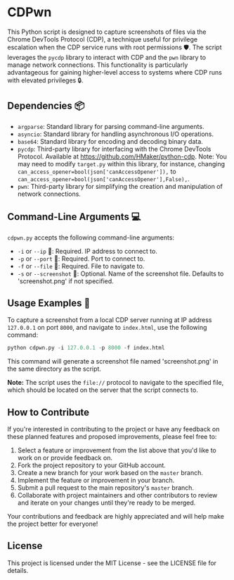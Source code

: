 # CDPwn

This Python script is designed to capture screenshots of files via the Chrome DevTools Protocol (CDP), a technique useful for privilege escalation when the CDP service runs with root permissions 🛡️. The script leverages the `pycdp` library to interact with CDP and the `pwn` library to manage network connections. This functionality is particularly advantageous for gaining higher-level access to systems where CDP runs with elevated privileges 🔒.

## Dependencies 📦

- `argparse`: Standard library for parsing command-line arguments.
- `asyncio`: Standard library for handling asynchronous I/O operations.
- `base64`: Standard library for encoding and decoding binary data.
- `pycdp`: Third-party library for interfacing with the Chrome DevTools Protocol. Available at https://github.com/HMaker/python-cdp. Note: You may need to modify `target.py` within this library, for instance, changing `can_access_opener=bool(json['canAccessOpener']),` to `can_access_opener=bool(json['canAccessOpener'],False),`.
- `pwn`: Third-party library for simplifying the creation and manipulation of network connections.

## Command-Line Arguments 💻

`cdpwn.py` accepts the following command-line arguments:

- `-i` or `--ip` 📶: Required. IP address to connect to.
- `-p` or `--port` 🔌: Required. Port to connect to.
- `-f` or `--file` 📂: Required. File to navigate to.
- `-s` or `--screenshot` 📸: Optional. Name of the screenshot file. Defaults to 'screenshot.png' if not specified.

## Usage Examples 🚀

To capture a screenshot from a local CDP server running at IP address `127.0.0.1` on port `8000`, and navigate to `index.html`, use the following command:

```python
python cdpwn.py -i 127.0.0.1 -p 8000 -f index.html
```

This command will generate a screenshot file named 'screenshot.png' in the same directory as the script.

**Note:** The script uses the `file://` protocol to navigate to the specified file, which should be located on the server that the script connects to.

## How to Contribute

If you're interested in contributing to the project or have any feedback on these planned features and proposed improvements, please feel free to:

1. Select a feature or improvement from the list above that you'd like to work on or provide feedback on.
2. Fork the project repository to your GitHub account.
3. Create a new branch for your work based on the `master` branch.
4. Implement the feature or improvement in your branch.
5. Submit a pull request to the main repository's `master` branch.
6. Collaborate with project maintainers and other contributors to review and iterate on your changes until they're ready to be merged.

Your contributions and feedback are highly appreciated and will help make the project better for everyone!

## License

This project is licensed under the MIT License - see the LICENSE file for details.